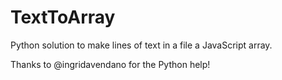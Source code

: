 TextToArray
===========

Python solution to make lines of text in a file a JavaScript array.

Thanks to @ingridavendano for the Python help!
